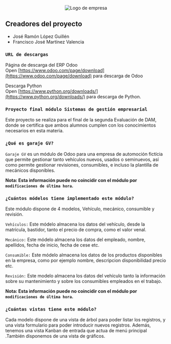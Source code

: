 
<p align="center">
  <img src="https://grookea.odoo.com/static/logo_oe_white.png](https://raw.githubusercontent.com/JamesSonnyCrockett/garaje_gv/master/static/description/icon.png" alt= "Logo de empresa" />
</p>

## Creadores del proyecto

<ul>
    <li>José Ramón López Guillén</li>
    <li>Francisco José Martínez Valencia</li>
</ul>

### `URL de descargas`

Página de descarga del ERP Odoo<br>
Open [https://www.odoo.com/page/download](https://www.odoo.com/page/download) para descarga de Odoo

Descarga Python<br>
Open [https://www.python.org/downloads/](https://www.python.org/downloads/) para descarga de Python.



### `Proyecto final módulo Sistemas de gestión empresarial`

Este proyecto se realiza para el final de la segunda Evaluación de DAM, donde se certifica
que ambos alumnos cumplen con los conocimientos necesarios en esta materia.


### `¿Qué es garaje GV?`

`Garaje GV` es un módulo de Odoo para una empresa de automoción fictícia que permite gestionar tanto vehículos nuevos, usados o seminuevos, así como permite gestionar revisiones, consumibles, e incluso la plantilla de mecánicos disponibles.

**Nota: Esta información puede no coincidir con el módulo por `modificaciones de última hora`.**


### `¿Cuántos módelos tiene implementado este módulo?`

Este módulo dispone de 4 modelos, Vehículo, mecánico, consumible y revisión.

`Vehículos:` Este módelo almacena los datos del vehículo, desde la matrícula, bastidor, tanto el precio de compra, como el valor venal.

`Mecánico:` Este módelo almacena los datos del empleado, nombre, apellidos, fecha de inicio, fecha de cese etc.

`Consumible:` Este módelo almacena los datos de los productos disponibles en la empresa, como por ejemplo nombre, descripcion disponibilidad precio etc.

`Revisión:` Este modelo almacena los datos del vehículo tanto la información sobre su mantenimiento y sobre los consumibles empleados en el trabajo.

**Nota: Esta información puede no coincidir con el módulo por `modificaciones de última hora`.**

### `¿Cuántas vistas tiene este módulo?`
Cada modelo dispone de una vista de árbol para poder listar los registros, y una vista formulario para poder introducir nuevos registros. Además, tenemos una vista Kanban de entrada que actua de menú principal .También disponemos de una vista de gráficos.


